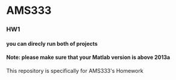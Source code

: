 # AMS333

### HW1 
#### you can direcly run both of projects
#### Note: please make sure that your Matlab version is above 2013a


This repository is specifically for AMS333's Homework
